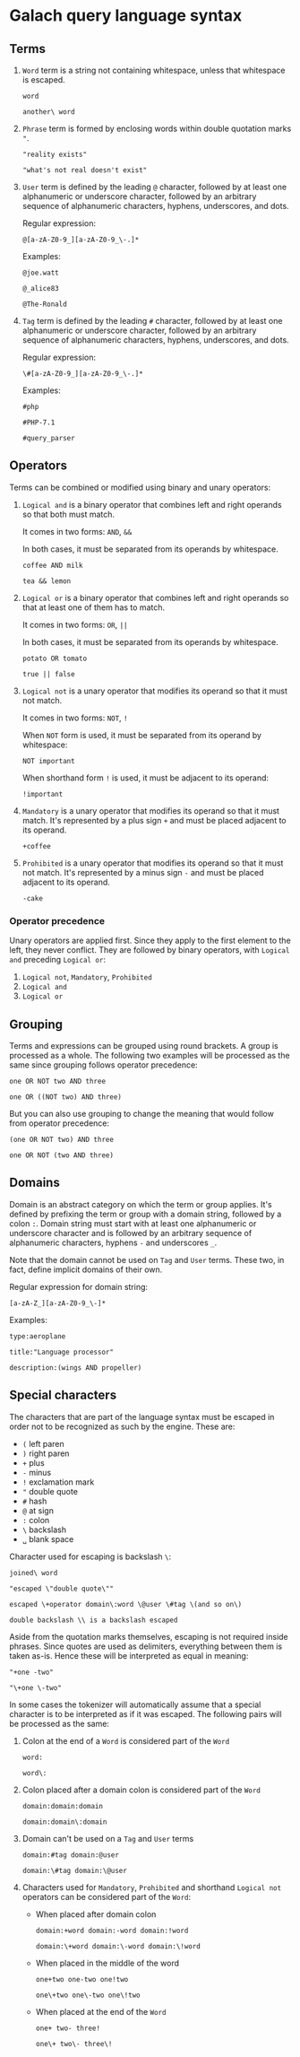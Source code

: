 # Galach query language syntax

## Terms

1. `Word` term is a string not containing whitespace, unless that whitespace is escaped.

    ```
    word
    ```
    ```
    another\ word
    ```

2. `Phrase` term is formed by enclosing words within double quotation marks `"`.

    ```
    "reality exists"
    ```
    ```
    "what's not real doesn't exist"
    ```

3. `User` term is defined by the leading `@` character, followed by at least one alphanumeric or
    underscore character, followed by an arbitrary sequence of alphanumeric characters, hyphens,
    underscores, and dots.

    Regular expression:

    ```
    @[a-zA-Z0-9_][a-zA-Z0-9_\-.]*
    ```

    Examples:

    ```
    @joe.watt
    ```
    ```
    @_alice83
    ```
    ```
    @The-Ronald
    ```

4. `Tag` term is defined by the leading `#` character, followed by at least one alphanumeric or
    underscore character, followed by an arbitrary sequence of alphanumeric characters, hyphens,
    underscores, and dots.

    Regular expression:

    ```
    \#[a-zA-Z0-9_][a-zA-Z0-9_\-.]*
    ```

    Examples:

    ```
    #php
    ```
    ```
    #PHP-7.1
    ```
    ```
    #query_parser
    ```

## Operators

Terms can be combined or modified using binary and unary operators:

1. `Logical and` is a binary operator that combines left and right operands so that both must
    match.

    It comes in two forms: `AND`, `&&`

    In both cases, it must be separated from its operands by whitespace.

    ```
    coffee AND milk
    ```
    ```
    tea && lemon
    ```

2. `Logical or` is a binary operator that combines left and right operands so that at least one of
    them has to match.

    It comes in two forms: `OR`, `||`

    In both cases, it must be separated from its operands by whitespace.

    ```
    potato OR tomato
    ```
    ```
    true || false
    ```

3. `Logical not` is a unary operator that modifies its operand so that it must not match.

    It comes in two forms: `NOT`, `!`

    When `NOT` form is used, it must be separated from its operand by whitespace:

    ```
    NOT important
    ```

    When shorthand form `!` is used, it must be adjacent to its operand:

    ```
    !important
    ```

4. `Mandatory` is a unary operator that modifies its operand so that it must match.
    It's represented by a plus sign `+` and must be placed adjacent to its operand.

    ```
    +coffee
    ```

5. `Prohibited` is a unary operator that modifies its operand so that it must not match.
    It's represented by a minus sign `-` and must be placed adjacent to its operand.

    ```
    -cake
    ```

### Operator precedence

Unary operators are applied first. Since they apply to the first element to the left, they never
conflict. They are followed by binary operators, with `Logical and` preceding `Logical or`:

1. `Logical not`, `Mandatory`, `Prohibited`
2. `Logical and`
3. `Logical or`

## Grouping

Terms and expressions can be grouped using round brackets. A group is processed as a whole. The
following two examples will be processed as the same since grouping follows operator precedence:

```
one OR NOT two AND three
```
```
one OR ((NOT two) AND three)
```

But you can also use grouping to change the meaning that would follow from operator precedence:

```
(one OR NOT two) AND three
```
```
one OR NOT (two AND three)
```

## Domains

Domain is an abstract category on which the term or group applies. It's defined by prefixing the
term or group with a domain string, followed by a colon `:`. Domain string must start with at least
one alphanumeric or underscore character and is followed by an arbitrary sequence of alphanumeric
characters, hyphens `-` and underscores `_`.

Note that the domain cannot be used on `Tag` and `User` terms. These two, in fact, define implicit
domains of their own.

Regular expression for domain string:

```
[a-zA-Z_][a-zA-Z0-9_\-]*
```

Examples:

```
type:aeroplane
```
```
title:"Language processor"
```
```
description:(wings AND propeller)
```

## Special characters

The characters that are part of the language syntax must be escaped in order not to be recognized as
such by the engine. These are:

- `(` left paren
- `)` right paren
- `+` plus
- `-` minus
- `!` exclamation mark
- `"` double quote
- `#` hash
- `@` at sign
- `:` colon
- `\` backslash
- `␣` blank space

Character used for escaping is backslash `\`:

```
joined\ word
```
```
"escaped \"double quote\""
```
```
escaped \+operator domain\:word \@user \#tag \(and so on\)
```
```
double backslash \\ is a backslash escaped
```

Aside from the quotation marks themselves, escaping is not required inside phrases. Since quotes are
used as delimiters, everything between them is taken as-is. Hence these will be interpreted as equal
in meaning:

```
"+one -two"
```
```
"\+one \-two"
```

In some cases the tokenizer will automatically assume that a special character is to be interpreted
as if it was escaped. The following pairs will be processed as the same:

1. Colon at the end of a `Word` is considered part of the `Word`

   ```
   word:
   ```
   ```
   word\:
   ```

2. Colon placed after a domain colon is considered part of the `Word`

   ```
   domain:domain:domain
   ```
   ```
   domain:domain\:domain
   ```

3. Domain can't be used on a `Tag` and `User` terms

   ```
   domain:#tag domain:@user
   ```
   ```
   domain:\#tag domain:\@user
   ```

4. Characters used for `Mandatory`, `Prohibited` and shorthand `Logical not` operators can be
   considered part of the `Word`:

   - When placed after domain colon

      ```
      domain:+word domain:-word domain:!word
      ```
      ```
      domain:\+word domain:\-word domain:\!word
      ```

   - When placed in the middle of the word

      ```
      one+two one-two one!two
      ```
      ```
      one\+two one\-two one\!two
      ```

   - When placed at the end of the `Word`

      ```
      one+ two- three!
      ```
      ```
      one\+ two\- three\!
      ```

